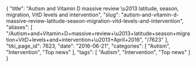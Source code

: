 {
    "title": "Autism and Vitamin D massive review \u2013 latitude, season, migration, VitD levels and intervention",
    "slug": "autism-and-vitamin-d-massive-review-latitude-season-migration-vitd-levels-and-intervention",
    "aliases": [
        "/Autism+and+Vitamin+D+massive+review+\u2013+latitude+season+migration+VitD+levels+and+intervention+\u2013+April+2016",
        "/7623"
    ],
    "tiki_page_id": 7623,
    "date": "2016-06-21",
    "categories": [
        "Autism",
        "Intervention",
        "Top news"
    ],
    "tags": [
        "Autism",
        "Intervention",
        "Top news"
    ]
}